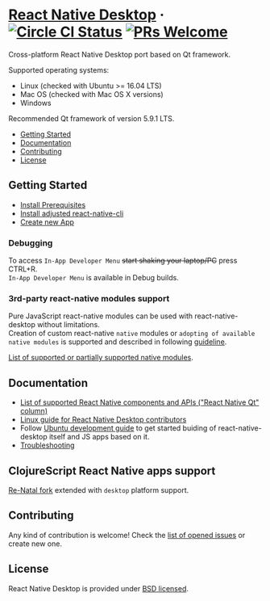 # [React Native Desktop](https://github.com/status-im/react-native-desktop) &middot; [![Circle CI Status](https://circleci.com/gh/status-im/react-native-desktop.svg?style=shield)](https://circleci.com/gh/status-im/react-native-desktop) [![PRs Welcome](https://img.shields.io/badge/PRs-welcome-brightgreen.svg)](https://github.com/status-im/react-native-desktop/issues)

Cross-platform React Native Desktop port based on Qt framework.

Supported operating systems:
- Linux (checked with Ubuntu >= 16.04 LTS)
- Mac OS (checked with Mac OS X versions)
- Windows

Recommended Qt framework of version 5.9.1 LTS.

- [Getting Started](#getting-started)
- [Documentation](#documentation)
- [Contributing](#contributing)
- [License](#license)

## Getting Started

- [Install Prerequisites](https://github.com/status-im/react-native-desktop/blob/react-native-qt/docs/ReactQt/InstallPrerequisites.md)  
- [Install adjusted react-native-cli](https://github.com/status-im/react-native-desktop/blob/react-native-qt/docs/ReactQt/InstallUpdatedReactNativeCLI.md)  
- [Create new App](https://github.com/status-im/react-native-desktop/blob/react-native-qt/docs/ReactQt/CreateNewApp.md)  


### Debugging

To access `In-App Developer Menu` ~~start shaking your laptop/PC~~ press CTRL+R.  
`In-App Developer Menu` is available in Debug builds.

### 3rd-party react-native modules support
Pure JavaScript react-native modules can be used with react-native-desktop without limitations.  
Creation of custom react-native `native` modules or `adopting of available native modules` is supported and described in following [guideline](https://github.com/status-im/react-native-desktop/blob/react-native-qt/docs/ReactQt/NativeModulesSupport.md).  

[List of supported or partially supported native modules](https://github.com/status-im/react-native-desktop/blob/react-native-qt/docs/ReactQt/SupportedNativeModulesList.md).

## Documentation

- [List of supported React Native components and APIs ("React Native Qt" column)](https://github.com/status-im/react-native-desktop/blob/react-native-qt/docs/ReactQt/ComponentsSupport.md)
- [Linux guide for React Native Desktop contributors](https://github.com/status-im/react-native-desktop/blob/react-native-qt/Development-linux.md)
- Follow [Ubuntu development guide](https://github.com/status-im/react-native-desktop/blob/react-native-qt/README-ubuntu.md) to get started buiding of react-native-desktop itself and JS apps based on it.
- [Troubleshooting](https://github.com/status-im/react-native-desktop/blob/react-native-qt/docs/ReactQt/Troubleshooting.md)

## ClojureScript React Native apps support

[Re-Natal fork](https://github.com/status-im/re-natal.git) extended with `desktop` platform support.

## Contributing

Any kind of contribution is welcome! Check the [list of opened issues](https://github.com/status-im/react-native-desktop/issues) or create new one.

## License

React Native Desktop is provided under [BSD licensed](./LICENSE).
